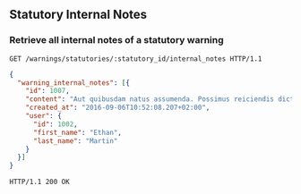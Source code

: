 ## Statutory Internal Notes
### Retrieve all internal notes of a statutory warning

```http
GET /warnings/statutories/:statutory_id/internal_notes HTTP/1.1
```

```json
{
  "warning_internal_notes": [{
    "id": 1007,
    "content": "Aut quibusdam natus assumenda. Possimus reiciendis dicta vel aut. Quis et quibusdam reprehenderit quis officiis ut eaque.",
    "created_at": "2016-09-06T10:52:08.207+02:00",
    "user": {
      "id": 1002,
      "first_name": "Ethan",
      "last_name": "Martin"
    }
  }]
}
```

```http
HTTP/1.1 200 OK
```
